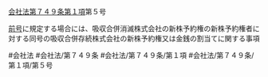 [会社法第７４９条第１項](会社法＿＿＿＿第７４９条第１項)第５号

[前号](会社法＿＿＿＿第７４９条第１項第４号)に規定する場合には、吸収合併消滅株式会社の新株予約権の新株予約権者に対する同号の吸収合併存続株式会社の新株予約権又は金銭の割当てに関する事項


#会社法
#会社法/第７４９条
#会社法/第７４９条/第１項
#会社法/第７４９条/第１項/第５号
